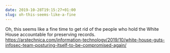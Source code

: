 ```yaml
---
date: 2019-10-28T19:15:27+01:00
slug: oh-this-seems-like-a-fine
---
```

Oh, this seems like a fine time to get rid of the people who hold the White House accountable for preserving records. https://arstechnica.com/information-technology/2019/10/white-house-guts-infosec-team-posturing-itself-to-be-compromised-again/

